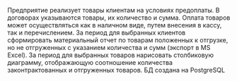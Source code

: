 Предприятие реализует товары клиентам на условиях предоплаты. В договорах указываются товары, их количество и сумма. Оплата товаров может осуществляться как в наличном виде, путем внесения в кассу, так и перечислением. За период для выбранных клиентов сформировать материальный отчет по товарам положенных к отгрузке, но не отгруженных с указанием количества и сумм (экспорт в MS Excel). За период для выбранных товаров нарисовать столбиковую диаграмму, отображающую соотношение количества законтрактованных и отгруженных товаров.
БД создана на PostgreSQL
